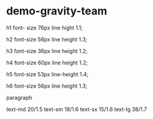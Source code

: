 # demo-gravity-team

h1 font- size 76px
line hight 1.1;

h2 font-size 56px
line height 1.3;

h3 font-size 36px
line height 1.2;

h4 font-size 60px
line height 1.2;

h5 font-size 53px
line-height 1.4;

h6 font-size 56px
line height 1.3;

paragraph

text-md 20/1.5
text-sm 18/1.6
text-sx 15/1.6
text-lg 38/1.7
